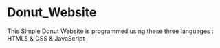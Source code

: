 # Donut_Website
This Simple Donut Website is programmed using these three languages : HTML5 &amp; CSS &amp; JavaScript
